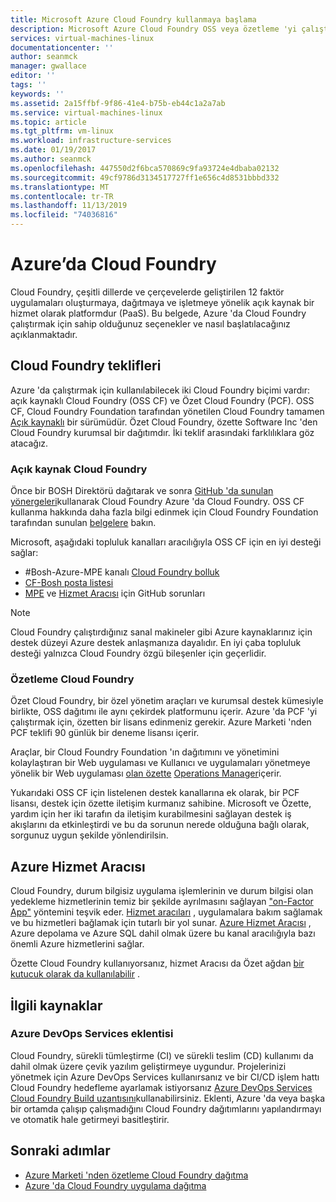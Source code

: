 ```yaml
---
title: Microsoft Azure Cloud Foundry kullanmaya başlama
description: Microsoft Azure Cloud Foundry OSS veya özetleme 'yi çalıştırın
services: virtual-machines-linux
documentationcenter: ''
author: seanmck
manager: gwallace
editor: ''
tags: ''
keywords: ''
ms.assetid: 2a15ffbf-9f86-41e4-b75b-eb44c1a2a7ab
ms.service: virtual-machines-linux
ms.topic: article
ms.tgt_pltfrm: vm-linux
ms.workload: infrastructure-services
ms.date: 01/19/2017
ms.author: seanmck
ms.openlocfilehash: 447550d2f6bca570869c9fa93724e4dbaba02132
ms.sourcegitcommit: 49cf9786d3134517727ff1e656c4d8531bbbd332
ms.translationtype: MT
ms.contentlocale: tr-TR
ms.lasthandoff: 11/13/2019
ms.locfileid: "74036816"
---
```

# <a name="cloud-foundry-on-azure"></a>Azure’da Cloud Foundry

Cloud Foundry, çeşitli dillerde ve çerçevelerde geliştirilen 12 faktör uygulamaları oluşturmaya, dağıtmaya ve işletmeye yönelik açık kaynak bir hizmet olarak platformdur (PaaS). Bu belgede, Azure 'da Cloud Foundry çalıştırmak için sahip olduğunuz seçenekler ve nasıl başlatılacağınız açıklanmaktadır.

## <a name="cloud-foundry-offerings"></a>Cloud Foundry teklifleri

Azure 'da çalıştırmak için kullanılabilecek iki Cloud Foundry biçimi vardır: açık kaynaklı Cloud Foundry (OSS CF) ve Özet Cloud Foundry (PCF). OSS CF, Cloud Foundry Foundation tarafından yönetilen Cloud Foundry tamamen [Açık kaynaklı](https://github.com/cloudfoundry) bir sürümüdür. Özet Cloud Foundry, özette Software Inc 'den Cloud Foundry kurumsal bir dağıtımdır. İki teklif arasındaki farklılıklara göz atacağız.

### <a name="open-source-cloud-foundry"></a>Açık kaynak Cloud Foundry

Önce bir BOSH Direktörü dağıtarak ve sonra [GitHub 'da sunulan yönergeleri](https://github.com/cloudfoundry-incubator/bosh-azure-cpi-release/blob/master/docs/guidance.md)kullanarak Cloud Foundry Azure 'da Cloud Foundry. OSS CF kullanma hakkında daha fazla bilgi edinmek için Cloud Foundry Foundation tarafından sunulan [belgelere](https://docs.cloudfoundry.org/) bakın.

Microsoft, aşağıdaki topluluk kanalları aracılığıyla OSS CF için en iyi desteği sağlar:

- #<a name="bosh-azure-cpi-channel-on-cloud-foundry-slackhttpsslackcloudfoundryorg"></a>Bosh-Azure-MPE kanalı [Cloud Foundry bolluk](https://slack.cloudfoundry.org/)
- [CF-Bosh posta listesi](https://lists.cloudfoundry.org/pipermail/cf-bosh)
- [MPE](https://github.com/cloudfoundry-incubator/bosh-azure-cpi-release/issues) ve [Hizmet Aracısı](https://github.com/Azure/meta-azure-service-broker/issues) için GitHub sorunları

>[!NOTE]
> Cloud Foundry çalıştırdığınız sanal makineler gibi Azure kaynaklarınız için destek düzeyi Azure destek anlaşmanıza dayalıdır. En iyi çaba topluluk desteği yalnızca Cloud Foundry özgü bileşenler için geçerlidir.

### <a name="pivotal-cloud-foundry"></a>Özetleme Cloud Foundry

Özet Cloud Foundry, bir özel yönetim araçları ve kurumsal destek kümesiyle birlikte, OSS dağıtımı ile aynı çekirdek platformunu içerir. Azure 'da PCF 'yi çalıştırmak için, özetten bir lisans edinmeniz gerekir. Azure Marketi 'nden PCF teklifi 90 günlük bir deneme lisansı içerir.

Araçlar, bir Cloud Foundry Foundation 'ın dağıtımını ve yönetimini kolaylaştıran bir Web uygulaması ve Kullanıcı ve uygulamaları yönetmeye yönelik bir Web uygulaması [olan özette](https://docs.pivotal.io/pivotalcf/console/) [Operations Manager](https://docs.pivotal.io/pivotalcf/customizing/)içerir.

Yukarıdaki OSS CF için listelenen destek kanallarına ek olarak, bir PCF lisansı, destek için özette iletişim kurmanız sahibine. Microsoft ve Özette, yardım için her iki tarafın da iletişim kurabilmesini sağlayan destek iş akışlarını da etkinleştirdi ve bu da sorunun nerede olduğuna bağlı olarak, sorgunuz uygun şekilde yönlendirilsin.

## <a name="azure-service-broker"></a>Azure Hizmet Aracısı

Cloud Foundry, durum bilgisiz uygulama işlemlerinin ve durum bilgisi olan yedekleme hizmetlerinin temiz bir şekilde ayrılmasını sağlayan ["on-Factor App"](https://12factor.net/) yöntemini teşvik eder. [Hizmet aracıları](https://docs.cloudfoundry.org/services/api.html) , uygulamalara bakım sağlamak ve bu hizmetleri bağlamak için tutarlı bir yol sunar. [Azure Hizmet Aracısı](https://github.com/Azure/meta-azure-service-broker) , Azure depolama ve Azure SQL dahil olmak üzere bu kanal aracılığıyla bazı önemli Azure hizmetlerini sağlar.

Özette Cloud Foundry kullanıyorsanız, hizmet Aracısı da Özet ağdan [bir kutucuk olarak da kullanılabilir](https://docs.pivotal.io/azure-sb/installing.html) .

## <a name="related-resources"></a>İlgili kaynaklar

### <a name="azure-devops-services-plugin"></a>Azure DevOps Services eklentisi

Cloud Foundry, sürekli tümleştirme (CI) ve sürekli teslim (CD) kullanımı da dahil olmak üzere çevik yazılım geliştirmeye uygundur. Projelerinizi yönetmek için Azure DevOps Services kullanırsanız ve bir CI/CD işlem hattı Cloud Foundry hedefleme ayarlamak istiyorsanız [Azure DevOps Services Cloud Foundry Build uzantısını](https://marketplace.visualstudio.com/items?itemName=ms-vsts.cloud-foundry-build-extension)kullanabilirsiniz. Eklenti, Azure 'da veya başka bir ortamda çalışıp çalışmadığını Cloud Foundry dağıtımlarını yapılandırmayı ve otomatik hale getirmeyi basitleştirir.

## <a name="next-steps"></a>Sonraki adımlar

- [Azure Marketi 'nden özetleme Cloud Foundry dağıtma](https://azure.microsoft.com/marketplace/partners/pivotal/pivotal-cloud-foundryazure-pcf/)
- [Azure 'da Cloud Foundry uygulama dağıtma](./cloudfoundry-deploy-your-first-app.md)
